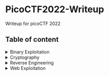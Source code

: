 # PicoCTF2022-Writeup  

Writeup for picoCTF 2022  

## Table of content

<details>
<summary>Binary Exploitation</summary>

|Question|Points|
|--------|------|
|[basic-file-exploit](./Binary%20Exploitation/basic-file-exploit.md)|100|
|[RPS](./Binary%20Exploitation/RPS.md)|200|

</details>

<details>
<summary>Cryptography</summary>

|Question|Points|
|--------|------|
|[basic-mod1](./Cryptography/basic-mod1.md)|100|
|[basic-mod2](./Cryptography/basic-mod2.md)|100|
|[credstuff](./Cryptography/credstuff.md)|100|

</details>

<details>
<summary>Reverse Engineering</summary>

|Question|Points|
|--------|------|
|[bloat.py](./Reverse%20Engineering/bloat.py.md)|200|
|[file-run1](./Reverse%20Engineering/file-run1.md)|100|
|[unpackme.py](./Reverse%20Engineering/unpackme.py.md)|100|

</details>

<details>
<summary>Web Exploitation</summary>

|Question|Points|
|--------|------|
|[SQL Direct](./Web%20Exploitation/SQL%20Direct.md)|200|
|[SQLiLite](./Web%20Exploitation/SQLiLite.md)|300|

</details>
